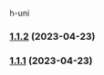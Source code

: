 h-uni
### [1.1.2](https://github.com/hewx815/h-uni/compare/v1.1.1...v1.1.2) (2023-04-23)

### [1.1.1](https://github.com/hewx815/h-uni/compare/v1.1.0...v1.1.1) (2023-04-23)
